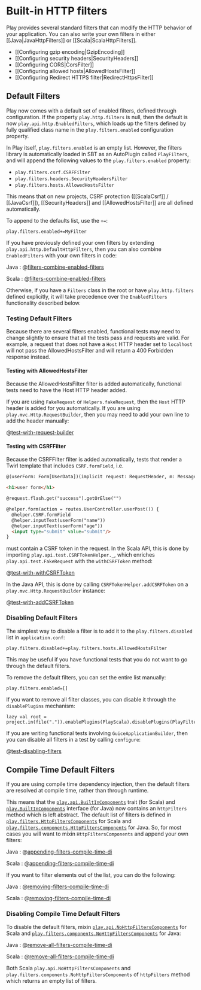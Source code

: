 <!--- Copyright (C) 2009-2017 Lightbend Inc. <https://www.lightbend.com> -->
# Built-in HTTP filters

Play provides several standard filters that can modify the HTTP behavior of your application. You can also write your own filters in either [[Java|JavaHttpFilters]] or [[Scala|ScalaHttpFilters]].

- [[Configuring gzip encoding|GzipEncoding]]
- [[Configuring security headers|SecurityHeaders]]
- [[Configuring CORS|CorsFilter]]
- [[Configuring allowed hosts|AllowedHostsFilter]]
- [[Configuring Redirect HTTPS filter|RedirectHttpsFilter]]

## Default Filters

Play now comes with a default set of enabled filters, defined through configuration.  If the property `play.http.filters` is null, then the default is now `play.api.http.EnabledFilters`, which loads up the filters defined by fully qualified class name in the `play.filters.enabled` configuration property.

In Play itself, `play.filters.enabled` is an empty list.  However, the filters library is automatically loaded in SBT as an AutoPlugin called `PlayFilters`, and will append the following values to the `play.filters.enabled` property:

* `play.filters.csrf.CSRFFilter`
* `play.filters.headers.SecurityHeadersFilter`
* `play.filters.hosts.AllowedHostsFilter`

This means that on new projects, CSRF protection ([[ScalaCsrf]] / [[JavaCsrf]]), [[SecurityHeaders]] and [[AllowedHostsFilter]] are all defined automatically.

To append to the defaults list, use the `+=`:

```
play.filters.enabled+=MyFilter
```

If you have previously defined your own filters by extending `play.api.http.DefaultHttpFilters`, then you can also combine `EnabledFilters` with your own filters in code:

Java
: @[filters-combine-enabled-filters](code/javaguide/detailed/filters/Filters.java)

Scala
: @[filters-combine-enabled-filters](code/scalaguide/detailed/filters/ScalaFilters.scala)

Otherwise, if you have a `Filters` class in the root or have `play.http.filters` defined explicitly, it will take precedence over the `EnabledFilters` functionality described below.

### Testing Default Filters

Because there are several filters enabled, functional tests may need to change slightly to ensure that all the tests pass and requests are valid.  For example, a request that does not have a `Host` HTTP header set to `localhost` will not pass the AllowedHostsFilter and will return a 400 Forbidden response instead.

#### Testing with AllowedHostsFilter

Because the AllowedHostsFilter filter is added automatically, functional tests need to have the Host HTTP header added.

If you are using `FakeRequest` or `Helpers.fakeRequest`, then the `Host` HTTP header is added for you automatically.  If you are using `play.mvc.Http.RequestBuilder`, then you may need to add your own line to add the header manually:

@[test-with-request-builder](code/javaguide/detailed/filters/FiltersTest.java)

#### Testing with CSRFFilter

Because the CSRFFilter filter is added automatically, tests that render a Twirl template that includes `CSRF.formField`, i.e.

```html
@(userForm: Form[UserData])(implicit request: RequestHeader, m: Messages)

<h1>user form</h1>

@request.flash.get("success").getOrElse("")

@helper.form(action = routes.UserController.userPost()) {
  @helper.CSRF.formField
  @helper.inputText(userForm("name"))
  @helper.inputText(userForm("age"))
  <input type="submit" value="submit"/>
}
```

must contain a CSRF token in the request.  In the Scala API, this is done by importing `play.api.test.CSRFTokenHelper._`, which enriches `play.api.test.FakeRequest` with the `withCSRFToken` method:

@[test-with-withCSRFToken](code/scalaguide/detailed/filters/UserControllerSpec.scala)

In the Java API, this is done by calling `CSRFTokenHelper.addCSRFToken` on a `play.mvc.Http.RequestBuilder` instance:

@[test-with-addCSRFToken](code/javaguide/detailed/filters/FiltersTest.java)

### Disabling Default Filters

The simplest way to disable a filter is to add it to the `play.filters.disabled` list in `application.conf`:

```
play.filters.disabled+=play.filters.hosts.AllowedHostsFilter
```

This may be useful if you have functional tests that you do not want to go through the default filters.

To remove the default filters, you can set the entire list manually:

```
play.filters.enabled=[]
```

If you want to remove all filter classes, you can disable it through the `disablePlugins` mechanism:

```
lazy val root = project.in(file(".")).enablePlugins(PlayScala).disablePlugins(PlayFilters)
```

If you are writing functional tests involving `GuiceApplicationBuilder`, then you can disable all filters in a test by calling `configure`:

@[test-disabling-filters](code/scalaguide/detailed/filters/UserControllerSpec.scala)

## Compile Time Default Filters

If you are using compile time dependency injection, then the default filters are resolved at compile time, rather than through runtime.

This means that the [`play.api.BuiltInComponents`](api/scala/play/api/BuiltInComponents.html) trait (for Scala) and [`play.BuiltInComponents`](api/java/play/BuiltInComponents.html) interface (for Java) now contains an `httpFilters` method which is left abstract. The default list of filters is defined in [`play.filters.HttpFiltersComponents`](api/scala/play/filters/HttpFiltersComponents.html) for Scala and [`play.filters.components.HttpFiltersComponents`](api/java/play/filters/components/HttpFiltersComponents.html) for Java. So, for most cases you will want to mixin `HttpFiltersComponents` and append your own filters:

Java
: @[appending-filters-compile-time-di](code/javaguide/detailed/filters/AddHttpFiltersComponents.java)

Scala
: @[appending-filters-compile-time-di](code/scalaguide/detailed/filters/FiltersComponents.scala)

If you want to filter elements out of the list, you can do the following:

Java
: @[removing-filters-compile-time-di](code/javaguide/detailed/filters/RemoveHttpFilterComponents.java)

Scala
: @[removing-filters-compile-time-di](code/scalaguide/detailed/filters/FiltersComponents.scala)

### Disabling Compile Time Default Filters

To disable the default filters, mixin [`play.api.NoHttpFiltersComponents`](api/scala/play/api/NoHttpFiltersComponents.html) for Scala and [`play.filters.components.NoHttpFiltersComponents`](api/java/play/filters/components/NoHttpFiltersComponents.html) for Java:

Java
: @[remove-all-filters-compile-time-di](code/javaguide/detailed/filters/RemoveAllHttpFiltersComponents.java)

Scala
: @[remove-all-filters-compile-time-di](code/scalaguide/detailed/filters/FiltersComponents.scala)

Both Scala `play.api.NoHttpFiltersComponents` and `play.filters.components.NoHttpFiltersComponents` of `httpFilters` method which returns an empty list of filters.